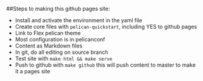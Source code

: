 ##Steps to making this github pages site:

- Install and activate the environment in the yaml file
- Create core files with `pelican-quickstart`, including YES to github pages
- Link to Flex pelican theme
- Most configuration is in pelicanconf
- Content as Markdown files
- In git, do all editing on source branch
- Test site with `make html && make serve`
- Push to github with `make github` this will push content to master to make it a pages site


